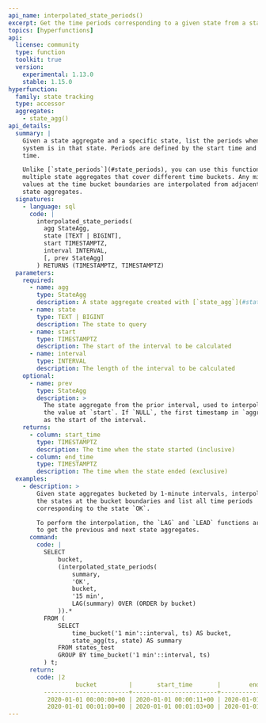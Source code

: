 ```yaml
---
api_name: interpolated_state_periods()
excerpt: Get the time periods corresponding to a given state from a state aggregate, interpolating values at time bucket boundaries
topics: [hyperfunctions]
api:
  license: community
  type: function
  toolkit: true
  version:
    experimental: 1.13.0
    stable: 1.15.0
hyperfunction:
  family: state tracking
  type: accessor
  aggregates:
    - state_agg()
api_details:
  summary: |
    Given a state aggregate and a specific state, list the periods when the
    system is in that state. Periods are defined by the start time and end
    time.

    Unlike [`state_periods`](#state_periods), you can use this function across
    multiple state aggregates that cover different time buckets. Any missing
    values at the time bucket boundaries are interpolated from adjacent
    state aggregates.
  signatures:
    - language: sql
      code: |
        interpolated_state_periods(
          agg StateAgg,
          state [TEXT | BIGINT],
          start TIMESTAMPTZ,
          interval INTERVAL,
          [, prev StateAgg]
        ) RETURNS (TIMESTAMPTZ, TIMESTAMPTZ)
  parameters:
    required:
      - name: agg
        type: StateAgg
        description: A state aggregate created with [`state_agg`](#state_agg)
      - name: state
        type: TEXT | BIGINT
        description: The state to query
      - name: start
        type: TIMESTAMPTZ
        description: The start of the interval to be calculated
      - name: interval
        type: INTERVAL
        description: The length of the interval to be calculated
    optional:
      - name: prev
        type: StateAgg
        description: >
          The state aggregate from the prior interval, used to interpolate
          the value at `start`. If `NULL`, the first timestamp in `aggregate` is used
          as the start of the interval.
    returns:
      - column: start_time
        type: TIMESTAMPTZ
        description: The time when the state started (inclusive)
      - column: end_time
        type: TIMESTAMPTZ
        description: The time when the state ended (exclusive)
  examples:
    - description: >
        Given state aggregates bucketed by 1-minute intervals, interpolate
        the states at the bucket boundaries and list all time periods
        corresponding to the state `OK`.

        To perform the interpolation, the `LAG` and `LEAD` functions are used
        to get the previous and next state aggregates.
      command:
        code: |
          SELECT
              bucket,
              (interpolated_state_periods(
                  summary,
                  'OK',
                  bucket,
                  '15 min',
                  LAG(summary) OVER (ORDER by bucket)
              )).*
          FROM (
              SELECT
                  time_bucket('1 min'::interval, ts) AS bucket,
                  state_agg(ts, state) AS summary
              FROM states_test
              GROUP BY time_bucket('1 min'::interval, ts)
          ) t;
      return:
        code: |2
                   bucket         |       start_time       |        end_time
          ------------------------+------------------------+------------------------
           2020-01-01 00:00:00+00 | 2020-01-01 00:00:11+00 | 2020-01-01 00:15:00+00
           2020-01-01 00:01:00+00 | 2020-01-01 00:01:03+00 | 2020-01-01 00:16:00+00
---
```


